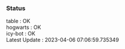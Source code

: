 ### Status


table : OK  
hogwarts : OK  
icy-bot : OK  
Latest Update : 2023-04-06 07:06:59.735349
